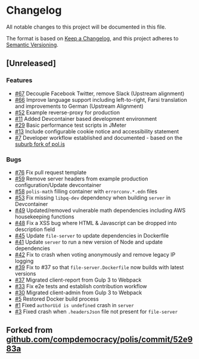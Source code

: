 # Changelog

All notable changes to this project will be documented in this file.

The format is based on [Keep a Changelog](https://keepachangelog.com/en/1.0.0/),
and this project adheres to [Semantic Versioning](https://semver.org/spec/v2.0.0.html).


## [Unreleased]

### Features

- [#67](https://github.com/DFE-Digital/polis-whitelabel/issues/67) Decouple Facebook Twitter, remove Slack (Upstream alignment)
- [#66](https://github.com/DFE-Digital/polis-whitelabel/issues/66) Improve language support including left-to-right, Farsi translation and improvements to German (Upstream Alignment)
- [#52](https://github.com/DFE-Digital/polis-whitelabel/issues/52) Example reverse-proxy for production
- [#11](https://github.com/DFE-Digital/polis-whitelabel/issues/11) Added Devcontainer based development environment
- [#29](https://github.com/DFE-Digital/polis-whitelabel/issues/29) Basic performance test scripts in JMeter
- [#13](https://github.com/DFE-Digital/polis-whitelabel/issues/13) Include configurable cookie notice and accessibility statement
- [#7](https://github.com/DFE-Digital/polis-whitelabel/issues/7) Developer workflow established and documented - based on the [suburb fork of pol.is](https://github.com/sirodoht/suburb/commit/6638e3078165c62c96a82f098737607bbb8848ee)

### Bugs

- [#76](https://github.com/DFE-Digital/polis-whitelabel/issues/76) Fix pull request template
- [#59](https://github.com/DFE-Digital/polis-whitelabel/issues/59) Remove server headers from example production configuration/Update devcontainer
- [#58](https://github.com/DFE-Digital/polis-whitelabel/issues/58) `polis-math` filling container with `errorconv.*.edn` files
- [#53](https://github.com/DFE-Digital/polis-whitelabel/issues/53) Fix missing `libpq-dev` dependency when building `server` in Devcontainer
- [#49](https://github.com/DFE-Digital/polis-whitelabel/issues/49) Updated/removed vulnerable math dependencies including AWS housekeeping functions
- [#48](https://github.com/DFE-Digital/polis-whitelabel/issues/48) Fix a XSS bug where HTML & Javascript can be dropped into description field
- [#45](https://github.com/DFE-Digital/polis-whitelabel/issues/45) Update `file-server` to update dependencies in Dockerfile
- [#41](https://github.com/DFE-Digital/polis-whitelabel/issues/39) Update `server` to run a new version of Node and update dependencies
- [#42](https://github.com/DFE-Digital/polis-whitelabel/issues/42) Fix to crash when voting anonymously and remove legacy IP logging
- [#39](https://github.com/DFE-Digital/polis-whitelabel/issues/39) Fix to #37 so that `file-server.Dockerfile` now builds with latest versions
- [#37](https://github.com/DFE-Digital/polis-whitelabel/issues/37) Migrated client-report from Gulp 3 to Webpack
- [#33](https://github.com/DFE-Digital/polis-whitelabel/issues/33) Fix e2e tests and establish contribution workflow
- [#30](https://github.com/DFE-Digital/polis-whitelabel/issues/30) Migrated client-admin from Gulp 3 to Webpack
- [#5](https://github.com/DFE-Digital/polis-whitelabel/issues/5) Restored Docker build process
- [#1](https://github.com/DFE-Digital/polis-whitelabel/issues/1) Fixed `authorUid is undefined` crash in `server`
- [#3](https://github.com/DFE-Digital/polis-whitelabel/issues/3) Fixed crash when `.headersJson` file not present for `file-server`

## Forked from [github.com/compdemocracy/polis/commit/52e983a](https://github.com/compdemocracy/polis/commit/52e983aef272c140a77a5b26ea6bf0ead9f8aece)
